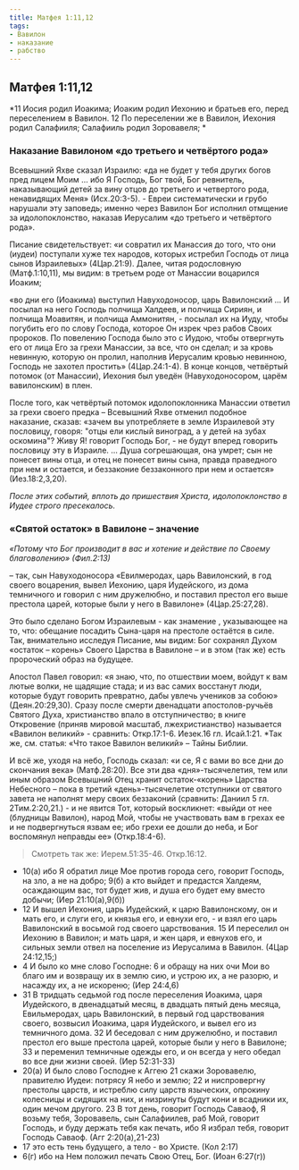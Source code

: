 ```yaml
---
title: Матфея 1:11,12
tags: 
- Вавилон
- наказание
- рабство
---
```


## Матфея 1:11,12

*11 Иосия родил Иоакима; Иоаким родил Иехонию и братьев его, перед переселением в Вавилон. 12 По переселении же в Вавилон, Иехония родил Салафииля; Салафииль родил Зоровавеля; *

### Наказание Вавилоном «до третьего и четвёртого рода»

Всевышний Яхве сказал Израилю: «да не будет у тебя других богов пред лицем Моим …  ибо Я Господь, Бог твой, Бог ревнитель, наказывающий детей за вину отцов до третьего и четвертого рода, ненавидящих Меня» (Исх.20:3-5). - Евреи систематически и грубо нарушали эту заповедь;  именно через Вавилон Бог исполнил отмщение за идолопоклонство, наказав Иерусалим «до третьего и четвёртого рода». 

Писание свидетельствует: «и совратил их Манассия до того, что они (иудеи) поступали хуже тех народов, которых истребил Господь от лица сынов Израилевых» (4Цар.21:9).  Далее, читая родословную (Матф.1:10,11), мы видим: в третьем роде от Манассии воцарился Иоаким;

«во дни его (Иоакима) выступил Навуходоносор, царь Вавилонский … И посылал на него Господь полчища Халдеев, и полчища Сириян, и полчища Моавитян, и полчища Аммонитян, - посылал их на Иуду, чтобы погубить его по слову Господа, которое Он изрек чрез рабов Своих пророков.  По повелению Господа было это с Иудою, чтобы отвергнуть его от лица Его за грехи Манассии, за все, что он сделал;  и за кровь невинную, которую он пролил, наполнив Иерусалим кровью невинною, Господь не захотел простить» (4Цар.24:1-4). В конце концов, четвёртый потомок (от Манассии), Иехония был уведён (Навуходоносором, царём вавилонским) в плен. 

После того, как четвёртый потомок идолопоклонника Манассии ответил за грехи своего предка – Всевышний Яхве отменил подобное наказание, сказав: «зачем вы употребляете в земле Израилевой эту пословицу, говоря: "отцы ели кислый виноград, а у детей на зубах оскомина"?  Живу Я! говорит Господь Бог, - не будут вперед говорить пословицу эту в Израиле. … Душа согрешающая, она умрет; сын не понесет вины отца, и отец не понесет вины сына, правда праведного при нем и остается, и беззаконие беззаконного при нем и остается» (Иез.18:2,3,20).    

*После этих событий, вплоть до пришествия Христа, идолопоклонство в Иудее строго пресекалось.*

### «Святой остаток» в Вавилоне – значение

*«Потому что Бог производит в вас и хотение и действие по Своему благоволению» (Фил.2:13)*

– так, сын Навуходоносора «Евилмеродах, царь Вавилонский, в год своего воцарения, вывел Иехонию, царя Иудейского, из дома темничного  и говорил с ним дружелюбно, и поставил престол его выше престола царей, которые были у него в Вавилоне» (4Цар.25:27,28). 

Это было сделано Богом Израилевым - как знамение , указывающее на то, что: обещание посадить Сына-царя на престоле остаётся в силе. Так, внимательно исследуя Писание, мы видим: Бог сохранял Духом «остаток – корень» Своего Царства в Вавилоне – и в этом (так же) есть пророческий образ на будущее. 

Апостол Павел говорил: «я знаю, что, по отшествии моем, войдут к вам лютые волки, не щадящие стада; и из вас самих восстанут люди, которые будут говорить превратно, дабы увлечь учеников за собою» (Деян.20:29,30). Сразу после смерти двенадцати апостолов-ручьёв Святого Духа, христианство впало в отступничество; в книге Откровение (приняв мировой масштаб,  лжехристианство) называется «Вавилон великий» - сравнить: Откр.17:1-6. Иезек.16 гл. Исай.1:21. *Так же, см. статья: «Что такое Вавилон великий» – Тайны Библии.

И всё же, уходя на небо, Господь сказал: «и се, Я с вами во все дни до скончания века» (Матф.28:20). Все эти два «дня»-тысячелетия, тем или иным образом Всевышний Отец хранит остаток-«корень» Царства Небесного – пока в третий «день»-тысячелетие отступники от святого завета не наполнят меру своих беззаконий (сравнить: Даниил 5 гл. 2Тим.2:20,21.) - и не явится Тот, который воскликнет: «выйди от нее (блудницы Вавилон), народ Мой, чтобы не участвовать вам в грехах ее и не подвергнуться язвам ее;  ибо грехи ее дошли до неба, и Бог воспомянул неправды ее» (Откр.18:4-6). 

>Смотреть так же: Иерем.51:35-46. Откр.16:12. 

- 10(а) ибо Я обратил лице Мое против города сего, говорит Господь, на зло, а не на добро; 9(б) а кто выйдет и предастся Халдеям, осаждающим вас, тот будет жив, и душа его будет ему вместо добычи; (Иер 21:10(а),9(б))
- 12 И вышел Иехония, царь Иудейский, к царю Вавилонскому, он и мать его, и слуги его, и князья его, и евнухи его, - и взял его царь Вавилонский в восьмой год своего царствования. 15 И переселил он Иехонию в Вавилон; и мать царя, и жен царя, и евнухов его, и сильных земли отвел на поселение из Иерусалима в Вавилон. (4Цар 24:12,15;)
- 4 И было ко мне слово Господне: 6 и обращу на них очи Мои во благо им и возвращу их в землю сию, и устрою их, а не разорю, и насажду их, а не искореню; (Иер 24:4,6)
- 31 В тридцать седьмой год после переселения Иоакима, царя Иудейского, в двенадцатый месяц, в двадцать пятый день месяца, Евильмеродах, царь Вавилонский, в первый год царствования своего, возвысил Иоакима, царя Иудейского, и вывел его из темничного дома. 32 И беседовал с ним дружелюбно, и поставил престол его выше престола царей, которые были у него в Вавилоне; 33 и переменил темничные одежды его, и он всегда у него обедал во все дни жизни своей. (Иер 52:31-33)
- 20(а) И было слово Господне к Аггею 21 скажи Зоровавелю, правителю Иудеи: потрясу Я небо и землю; 22 и ниспровергну престолы царств, и истреблю силу царств языческих, опрокину колесницы и сидящих на них, и низринуты будут кони и всадники их, один мечом другого. 23 В тот день, говорит Господь Саваоф, Я возьму тебя, Зоровавель, сын Салафиилев, раб Мой, говорит Господь, и буду держать тебя как печать, ибо Я избрал тебя, говорит Господь Саваоф. (Агг 2:20(а),21-23)
- 17 это есть тень будущего, а тело - во Христе. (Кол 2:17)
- 6(г) ибо на Нем положил печать Свою Отец, Бог. (Иоан 6:27(г))